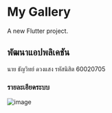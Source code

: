 # My Gallery

A new Flutter project.

## พัฒนาแอปพลิเคชัน
นาย ธัญวิทย์ ดวงแสง รหัสนิสิต 60020705

### รายละเอียดระบบ
![image](https://scontent.fbkk5-5.fna.fbcdn.net/v/t1.15752-9/123206425_741477083113440_4343863568369653117_n.jpg?_nc_cat=100&ccb=2&_nc_sid=ae9488&_nc_ohc=lHyep45KXx0AX9BSvpR&_nc_ht=scontent.fbkk5-5.fna&oh=5bdb17a17af30a29cc932350ac80d15f&oe=5FC6D570)
